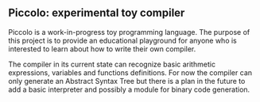 ## Piccolo: experimental toy compiler
Piccolo is a work-in-progress toy programming language. The purpose of this project is to provide an educational playground for anyone who is interested to learn about how to write their own compiler.

The compiler in its current state can recognize basic arithmetic expressions, variables and functions definitions. For now the compiler can only generate an Abstract Syntax Tree but there is a plan in the future to add a basic interpreter and possibly a module for binary code generation.
